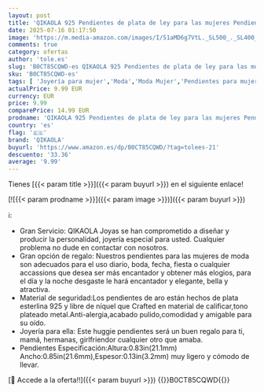 ```yaml
---
layout: post
title: 'QIKAOLA 925 Pendientes de plata de ley para las mujeres Pendientes de aro pequeño Huggie Pendientes de plata hipoalergénico Cubic Zirconia Pendientes de aro  The Arrow of Love'
date: 2025-07-16 01:17:50
image: 'https://m.media-amazon.com/images/I/51aMD6g7VtL._SL500_._SL400_.jpg'
comments: true
category: ofertas
author: 'tole.es'
slug: 'B0CT85CQWD-es QIKAOLA 925 Pendientes de plata de ley para las mujeres...'
sku: 'B0CT85CQWD-es'
tags: [ 'Joyería para mujer','Moda','Moda Mujer','Pendientes para mujer','de','ley','plata','qikaola','🇪🇸', ]
actualPrice: 9.99 EUR
currency: EUR
price: 9.99
comparePrice: 14.99 EUR
prodname: 'QIKAOLA 925 Pendientes de plata de ley para las mujeres Pendientes de aro pequeño Huggie Pendientes de plata hipoalergénico Cubic Zirconia Pendientes de aro  The Arrow of Love'
country: 'es'
flag: '🇪🇸'
brand: 'QIKAOLA'
buyurl: 'https://www.amazon.es/dp/B0CT85CQWD/?tag=tolees-21'
descuento: '33.36'
average: '9.99'
---
```


Tienes [{{< param title >}}]({{< param buyurl >}}) en el siguiente enlace!

[![{{< param prodname >}}]({{< param image >}})]({{< param buyurl >}})

ℹ️:

- Gran Servicio: QIKAOLA Joyas se han comprometido a diseñar y producir la personalidad, joyería especial para usted. Cualquier problema no dude en contactar con nosotros.
- Gran opción de regalo: Nuestros pendientes para las mujeres de moda son adecuados para el uso diario, boda, fecha, fiesta o cualquier accassions que desea ser más encantador y obtener más elogios, para el día y la noche desgaste le hará encantador y elegante, bella y atractiva.
- Material de seguridad:Los pendientes de aro están hechos de plata esterlina 925 y libre de níquel que Crafted en material de calificar,tono plateado metal.Anti-alergia,acabado pulido,comodidad y amigable para su oído.
- Joyería para ella: Este huggie pendientes será un buen regalo para ti, mamá, hermanas, girlfriendor cualquier otro que amaba.
- Pendientes Especificación:Altura:0.83in(21.1mm) Ancho:0.85in(21.6mm),Espesor:0.13in(3.2mm) muy ligero y cómodo de llevar.

[🛒 Accede a la oferta!!]({{< param buyurl >}})
{{<world>}}B0CT85CQWD{{</world>}}
